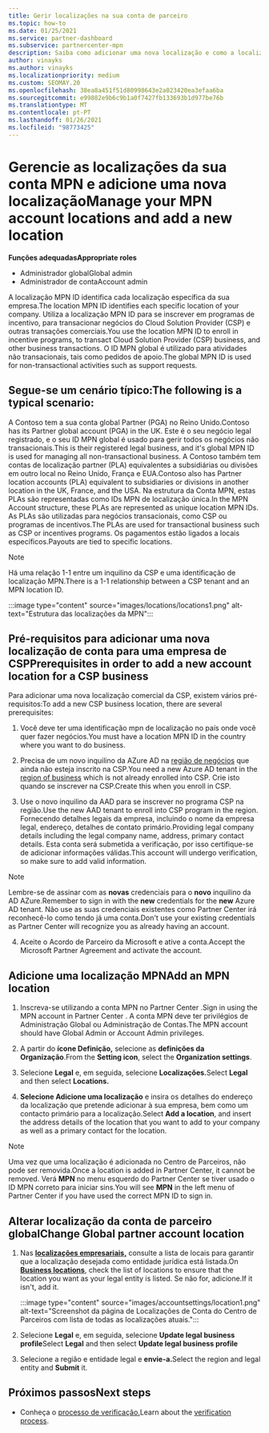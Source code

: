 ```yaml
---
title: Gerir localizações na sua conta de parceiro
ms.topic: how-to
ms.date: 01/25/2021
ms.service: partner-dashboard
ms.subservice: partnercenter-mpn
description: Saiba como adicionar uma nova localização e como a localização MPN ID é usada em programas de incentivo, negócios de CSP, subscrições e outras transações.
author: vinayks
ms.author: vinayks
ms.localizationpriority: medium
ms.custom: SEOMAY.20
ms.openlocfilehash: 38ea8a451f51d80998643e2a023420ea3efaa6ba
ms.sourcegitcommit: e99882e9b6c9b1a0f7427fb133693b1d977be76b
ms.translationtype: MT
ms.contentlocale: pt-PT
ms.lasthandoff: 01/26/2021
ms.locfileid: "98773425"
---
```

# <a name="manage-your-mpn-account-locations-and-add-a-new-location"></a><span data-ttu-id="bb4c8-103">Gerencie as localizações da sua conta MPN e adicione uma nova localização</span><span class="sxs-lookup"><span data-stu-id="bb4c8-103">Manage your MPN account locations and add a new location</span></span>


<span data-ttu-id="bb4c8-104">**Funções adequadas**</span><span class="sxs-lookup"><span data-stu-id="bb4c8-104">**Appropriate roles**</span></span>

- <span data-ttu-id="bb4c8-105">Administrador global</span><span class="sxs-lookup"><span data-stu-id="bb4c8-105">Global admin</span></span>
- <span data-ttu-id="bb4c8-106">Administrador de conta</span><span class="sxs-lookup"><span data-stu-id="bb4c8-106">Account admin</span></span>

<span data-ttu-id="bb4c8-107">A localização MPN ID identifica cada localização específica da sua empresa.</span><span class="sxs-lookup"><span data-stu-id="bb4c8-107">The location MPN ID identifies each specific location of your company.</span></span> <span data-ttu-id="bb4c8-108">Utiliza a localização MPN ID para se inscrever em programas de incentivo, para transacionar negócios do Cloud Solution Provider (CSP) e outras transações comerciais.</span><span class="sxs-lookup"><span data-stu-id="bb4c8-108">You use the location MPN ID to enroll in incentive programs, to transact Cloud Solution Provider (CSP) business, and other business transactions.</span></span> <span data-ttu-id="bb4c8-109">O ID MPN global é utilizado para atividades não transacionais, tais como pedidos de apoio.</span><span class="sxs-lookup"><span data-stu-id="bb4c8-109">The global MPN ID is used for non-transactional activities such as support requests.</span></span>

## <a name="the-following-is-a-typical-scenario"></a><span data-ttu-id="bb4c8-110">Segue-se um cenário típico:</span><span class="sxs-lookup"><span data-stu-id="bb4c8-110">The following is a typical scenario:</span></span>

<span data-ttu-id="bb4c8-111">A Contoso tem a sua conta global Partner (PGA) no Reino Unido.</span><span class="sxs-lookup"><span data-stu-id="bb4c8-111">Contoso has its Partner global account (PGA) in the UK.</span></span> <span data-ttu-id="bb4c8-112">Este é o seu negócio legal registrado, e o seu ID MPN global é usado para gerir todos os negócios não transacionais.</span><span class="sxs-lookup"><span data-stu-id="bb4c8-112">This is their registered legal business, and it's global MPN ID is used for managing all non-transactional business.</span></span> <span data-ttu-id="bb4c8-113">A Contoso também tem contas de localização partner (PLA) equivalentes a subsidiárias ou divisões em outro local no Reino Unido, França e EUA.</span><span class="sxs-lookup"><span data-stu-id="bb4c8-113">Contoso also has Partner location accounts (PLA) equivalent to subsidiaries or divisions in another location in the UK, France, and the USA.</span></span> <span data-ttu-id="bb4c8-114">Na estrutura da Conta MPN, estas PLAs são representadas como IDs MPN de localização única.</span><span class="sxs-lookup"><span data-stu-id="bb4c8-114">In the MPN Account structure, these PLAs are represented as unique location MPN IDs.</span></span> <span data-ttu-id="bb4c8-115">As PLAs são utilizadas para negócios transacionais, como CSP ou programas de incentivos.</span><span class="sxs-lookup"><span data-stu-id="bb4c8-115">The PLAs are used for transactional business such as CSP or incentives programs.</span></span> <span data-ttu-id="bb4c8-116">Os pagamentos estão ligados a locais específicos.</span><span class="sxs-lookup"><span data-stu-id="bb4c8-116">Payouts are tied to specific locations.</span></span> 

>[!NOTE]
><span data-ttu-id="bb4c8-117">Há uma relação 1-1 entre um inquilino da CSP e uma identificação de localização MPN.</span><span class="sxs-lookup"><span data-stu-id="bb4c8-117">There is a 1-1 relationship between a CSP tenant and an MPN location ID.</span></span>

:::image type="content" source="images/locations/locations1.png" alt-text="Estrutura das localizações da MPN":::

## <a name="prerequisites-in-order-to-add-a-new-account-location-for-a-csp-business"></a><span data-ttu-id="bb4c8-119">Pré-requisitos para adicionar uma nova localização de conta para uma empresa de CSP</span><span class="sxs-lookup"><span data-stu-id="bb4c8-119">Prerequisites in order to add a new account location for a CSP business</span></span>

<span data-ttu-id="bb4c8-120">Para adicionar uma nova localização comercial da CSP, existem vários pré-requisitos:</span><span class="sxs-lookup"><span data-stu-id="bb4c8-120">To add a new CSP business location, there are several prerequisites:</span></span>

1. <span data-ttu-id="bb4c8-121">Você deve ter uma identificação mpn de localização no país onde você quer fazer negócios.</span><span class="sxs-lookup"><span data-stu-id="bb4c8-121">You must have a location MPN ID in the country where you want to do business.</span></span>

1. <span data-ttu-id="bb4c8-122">Precisa de um novo inquilino da AZure AD na [região de negócios](regional-authorization-overview.md) que ainda não esteja inscrito na CSP.</span><span class="sxs-lookup"><span data-stu-id="bb4c8-122">You need a new Azure AD tenant in the [region of business](regional-authorization-overview.md) which is not already enrolled into CSP.</span></span> <span data-ttu-id="bb4c8-123">Crie isto quando se inscrever na CSP.</span><span class="sxs-lookup"><span data-stu-id="bb4c8-123">Create this when you enroll in CSP.</span></span>
 
3. <span data-ttu-id="bb4c8-124">Use o novo inquilino da AAD para se inscrever no programa CSP na região.</span><span class="sxs-lookup"><span data-stu-id="bb4c8-124">Use the new AAD tenant to enroll into CSP program in the region.</span></span>
<span data-ttu-id="bb4c8-125">Fornecendo detalhes legais da empresa, incluindo o nome da empresa legal, endereço, detalhes de contato primário.</span><span class="sxs-lookup"><span data-stu-id="bb4c8-125">Providing legal company details including the legal company name, address, primary contact details.</span></span> <span data-ttu-id="bb4c8-126">Esta conta será submetida a verificação, por isso certifique-se de adicionar informações válidas.</span><span class="sxs-lookup"><span data-stu-id="bb4c8-126">This account will undergo verification, so make sure to add valid information.</span></span>

>[!NOTE] 
 ><span data-ttu-id="bb4c8-127">Lembre-se de assinar com as **novas** credenciais para o **novo** inquilino da AD AZure.</span><span class="sxs-lookup"><span data-stu-id="bb4c8-127">Remember to sign in with the **new** credentials for the **new** Azure AD tenant.</span></span> <span data-ttu-id="bb4c8-128">Não use as suas credenciais existentes como Partner Center irá reconhecê-lo como tendo já uma conta.</span><span class="sxs-lookup"><span data-stu-id="bb4c8-128">Don't use your existing credentials as Partner Center will recognize you as already having an account.</span></span>

4. <span data-ttu-id="bb4c8-129">Aceite o Acordo de Parceiro da Microsoft e ative a conta.</span><span class="sxs-lookup"><span data-stu-id="bb4c8-129">Accept the Microsoft Partner Agreement and activate the account.</span></span>

## <a name="add-an-mpn-location"></a><span data-ttu-id="bb4c8-130">Adicione uma localização MPN</span><span class="sxs-lookup"><span data-stu-id="bb4c8-130">Add an MPN location</span></span>

1. <span data-ttu-id="bb4c8-131">Inscreva-se utilizando a conta MPN no Partner Center .</span><span class="sxs-lookup"><span data-stu-id="bb4c8-131">Sign in using the MPN account in Partner Center .</span></span> <span data-ttu-id="bb4c8-132">A conta MPN deve ter privilégios de Administração Global ou Administração de Contas.</span><span class="sxs-lookup"><span data-stu-id="bb4c8-132">The MPN account should have Global Admin or Account Admin privileges.</span></span> 

1. <span data-ttu-id="bb4c8-133">A partir do **ícone Definição,** selecione as **definições da Organização**.</span><span class="sxs-lookup"><span data-stu-id="bb4c8-133">From the **Setting icon**, select the **Organization settings**.</span></span>

2. <span data-ttu-id="bb4c8-134">Selecione **Legal** e, em seguida, selecione **Localizações.**</span><span class="sxs-lookup"><span data-stu-id="bb4c8-134">Select **Legal** and then select **Locations.**</span></span>

3. <span data-ttu-id="bb4c8-135">**Selecione Adicione uma localização** e insira os detalhes do endereço da localização que pretende adicionar à sua empresa, bem como um contacto primário para a localização.</span><span class="sxs-lookup"><span data-stu-id="bb4c8-135">Select **Add a location**, and insert the address details of the location that you want to add to your company as well as a primary contact for the location.</span></span>

> [!NOTE]
> <span data-ttu-id="bb4c8-136">Uma vez que uma localização é adicionada no Centro de Parceiros, não pode ser removida.</span><span class="sxs-lookup"><span data-stu-id="bb4c8-136">Once a location is added in Partner Center, it cannot be removed.</span></span> <span data-ttu-id="bb4c8-137">Verá **MPN** no menu esquerdo do Partner Center se tiver usado o ID MPN correto para iniciar sins.</span><span class="sxs-lookup"><span data-stu-id="bb4c8-137">You will see **MPN** in the left menu of Partner Center if you have used the correct MPN ID to sign in.</span></span>

## <a name="change-global-partner-account-location"></a><span data-ttu-id="bb4c8-138">Alterar localização da conta de parceiro global</span><span class="sxs-lookup"><span data-stu-id="bb4c8-138">Change Global partner account location</span></span>

1. <span data-ttu-id="bb4c8-139">Nas **[localizações empresariais,](https://partner.microsoft.com/dashboard/account/v3/organization/legalinfo#mpn)** consulte a lista de locais para garantir que a localização desejada como entidade jurídica está listada.</span><span class="sxs-lookup"><span data-stu-id="bb4c8-139">On **[Business locations](https://partner.microsoft.com/dashboard/account/v3/organization/legalinfo#mpn)**, check the list of locations to ensure that the location you want as your legal entity is listed.</span></span> <span data-ttu-id="bb4c8-140">Se não for, adicione.</span><span class="sxs-lookup"><span data-stu-id="bb4c8-140">If it isn't, add it.</span></span>

   :::image type="content" source="images/accountsettings/location1.png" alt-text="Screenshot da página de Localizações de Conta do Centro de Parceiros com lista de todas as localizações atuais.":::

2. <span data-ttu-id="bb4c8-142">Selecione **Legal** e, em seguida, selecione **Update legal business profile**</span><span class="sxs-lookup"><span data-stu-id="bb4c8-142">Select **Legal** and then select **Update legal business profile**</span></span>
  
3. <span data-ttu-id="bb4c8-143">Selecione a região e entidade legal e **envie-a.**</span><span class="sxs-lookup"><span data-stu-id="bb4c8-143">Select the region and legal entity and **Submit** it.</span></span>

  
## <a name="next-steps"></a><span data-ttu-id="bb4c8-144">Próximos passos</span><span class="sxs-lookup"><span data-stu-id="bb4c8-144">Next steps</span></span>

- <span data-ttu-id="bb4c8-145">Conheça o [processo de verificação.](verification-responses.md)</span><span class="sxs-lookup"><span data-stu-id="bb4c8-145">Learn about the [verification process](verification-responses.md).</span></span>
